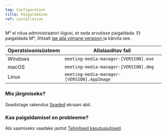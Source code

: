 ```yaml
---
tag: Configuration
title: Paigaldamine
ref: installation
---
```


M³ ei nõua administraatori õigusi, et seda arvutisse paigaldada. Et paigaldada M³, lihtsalt [lae alla viimane versioon]({{site.github}}/releases/latest) ja käivita see.

| Operatsioonisüsteem | Allalaaditav fail                          |
| ------------------- | ------------------------------------------ |
| Windows             | `meeting-media-manager-[VERSION].exe`      |
| macOS               | `meeting-media-manager-[VERSION].dmg`      |
| Linux               | `meeting-media-manager-[VERSION].AppImage` |

### Mis järgmiseks?

Seadistage rakendus [Seaded]({{page.lang}}/#configuration) ekraani abil.

### Kas paigaldamisel on probleeme?

Abi saamiseks vaadake jaotist [Tehnilised kasutusjuhised]({{page.lang}}/#usage-notes).
